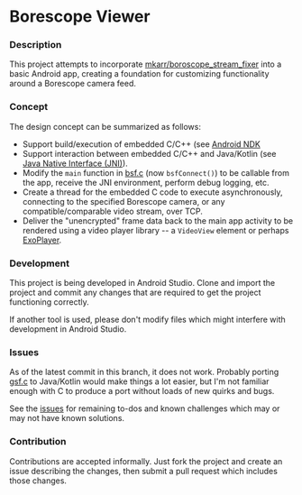 
# Borescope Viewer

### Description

This project attempts to incorporate [mkarr/boroscope_stream_fixer](https://github.com/mkarr/boroscope_stream_fixer) into a basic Android app, creating a foundation for customizing functionality around a Borescope camera feed.

### Concept

The design concept can be summarized as follows:

- Support build/execution of embedded C/C++ (see [Android NDK](https://developer.android.com/ndk/guides/concepts)
- Support interaction between embedded C/C++ and Java/Kotlin (see [Java Native Interface (JNI)](https://developer.android.com/training/articles/perf-jni)).
- Modify the `main` function in [bsf.c](https://github.com/mkarr/boroscope_stream_fixer/blob/master/bsf.c) (now `bsfConnect()`) to be callable from the app, receive the JNI environment, perform debug logging, etc.
- Create a thread for the embedded C code to execute asynchronously, connecting to the specified Borescope camera, or any compatible/comparable video stream, over TCP.
- Deliver the "unencrypted" frame data back to the main app activity to be rendered using a video player library -- a `VideoView` element or perhaps [ExoPlayer](https://github.com/google/ExoPlayer).

### Development

This project is being developed in Android Studio. Clone and import the project and commit any changes that are required to get the project functioning correctly.

If another tool is used, please don't modify files which might interfere with development in Android Studio.

### Issues

As of the latest commit in this branch, it does not work. Probably porting [gsf.c](https://github.com/mkarr/boroscope_stream_fixer/blob/master/bsf.c) to Java/Kotlin would make things a lot easier, but I'm not familiar enough with C to produce a port without loads of new quirks and bugs.

See the [issues](https://github.com/gazj/borescope-viewer-for-android/issues) for remaining to-dos and known challenges which may or may not have known solutions.

### Contribution

Contributions are accepted informally. Just fork the project and create an issue describing the changes, then submit a pull request which includes those changes.

